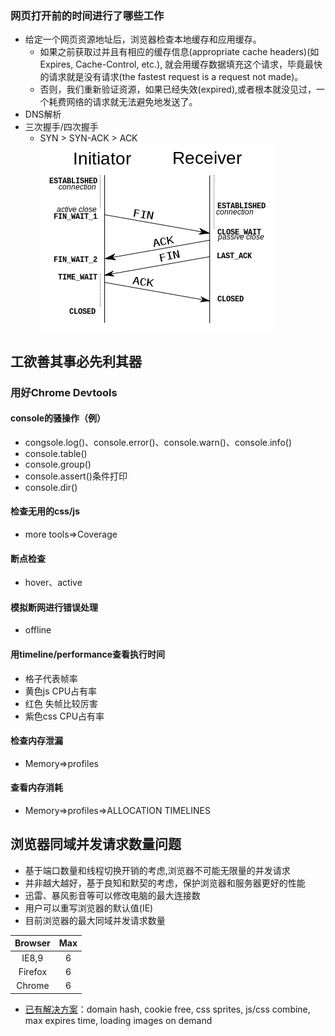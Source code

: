 ### 网页打开前的时间进行了哪些工作
* 给定一个网页资源地址后，浏览器检查本地缓存和应用缓存。
	* 如果之前获取过并且有相应的缓存信息(appropriate cache headers)(如Expires, Cache-Control, etc.), 就会用缓存数据填充这个请求，毕竟最快的请求就是没有请求(the fastest request is a request not made)。
	* 否则，我们重新验证资源，如果已经失效(expired),或者根本就没见过，一个耗费网络的请求就无法避免地发送了。
* DNS解析
* 三次握手/四次握手
	*  SYN > SYN-ACK > ACK
![三次握手](../images/三次握手.png)

## 工欲善其事必先利其器
### 用好Chrome Devtools
#### console的骚操作（例）
* congsole.log()、console.error()、console.warn()、console.info()
* console.table()
* console.group()
* console.assert()条件打印
* console.dir()

#### 检查无用的css/js
* more tools=>Coverage

#### 断点检查
* hover、active

#### 模拟断网进行错误处理
* offline

#### 用timeline/performance查看执行时间
* 格子代表帧率
* 黄色js CPU占有率
* 红色 失帧比较厉害
* 紫色css CPU占有率

#### 检查内存泄漏
* Memory=>profiles

#### 查看内存消耗
* Memory=>profiles=>ALLOCATION TIMELINES

## 浏览器同域并发请求数量问题
* 基于端口数量和线程切换开销的考虑,浏览器不可能无限量的并发请求
* 并非越大越好，基于良知和默契的考虑，保护浏览器和服务器更好的性能
* 迅雷、暴风影音等可以修改电脑的最大连接数
* 用户可以重写浏览器的默认值(IE)
* 目前浏览器的最大同域并发请求数量
	
Browser|Max
:--:|:--:
IE8,9| 6
Firefox|6
Chrome|6

* [已有解决方案](https://www.zhihu.com/question/20474326/answer/15696641)：domain hash, cookie free, css sprites, js/css combine, max expires time, loading images on demand